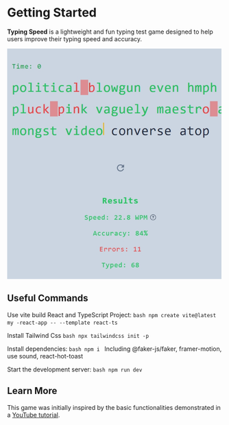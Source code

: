 # Getting Started
**Typing Speed** is a lightweight and fun typing test game designed to help users improve their typing speed and accuracy.

<img width="500" alt="typing-game-ts" src="https://github.com/c14ir3m2/typing-game-ts/blob/1be0fa0731581052e6088e958b62c11352ae65cc/src/assets/show.jpeg">

## Useful Commands
Use vite build React and TypeScript Project:
    ```bash
    npm create vite@latest my -react-app -- --template react-ts
    ```

Install Tailwind Css
    ```bash
    npx tailwindcss init -p
    ```

Install dependencies:
    ```bash
    npm i
    ```
Including @faker-js/faker, framer-motion, use sound, react-hot-toast

Start the development server:
    ```bash
    npm run dev
    ```

## Learn More
This game was initially inspired by the basic functionalities demonstrated in a [YouTube tutorial](https://www.youtube.com/watch?v=oc7BMlIU3VY).
